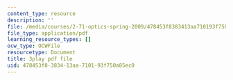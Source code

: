 ```yaml
---
content_type: resource
description: ''
file: /media/courses/2-71-optics-spring-2009/478453f8383413aa710193f750a85ec0_W-7gI87IG1A.pdf
file_type: application/pdf
learning_resource_types: []
ocw_type: OCWFile
resourcetype: Document
title: 3play pdf file
uid: 478453f8-3834-13aa-7101-93f750a85ec0
---
```

